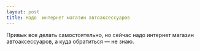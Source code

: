 ```yaml
---
layout: post 
title: Надо  интернет магазин автоаксессуаров 
--- 
```

Привык все делать самостоятельно, но сейчас надо  интернет магазин автоаксессуаров, а куда обратиться — не знаю.